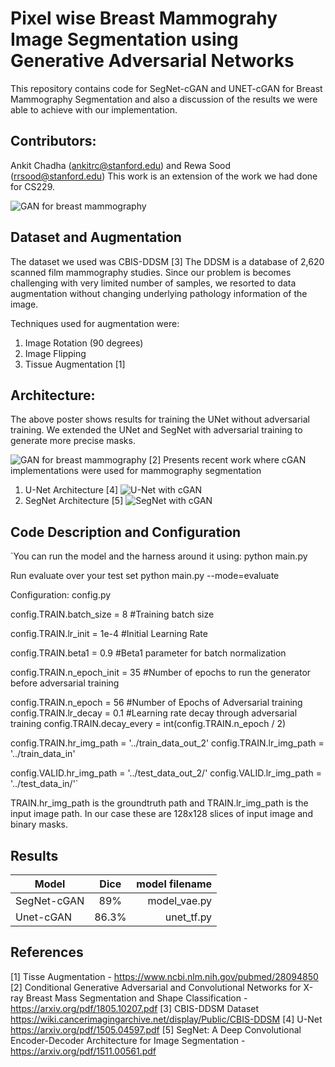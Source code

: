 # Pixel wise Breast Mammograhy Image Segmentation using Generative Adversarial Networks
This repository contains code for SegNet-cGAN and UNET-cGAN for Breast Mammography Segmentation and also a discussion of the results we were able to achieve with our implementation.

## Contributors:
Ankit Chadha (ankitrc@stanford.edu) and Rewa Sood (rrsood@stanford.edu)
This work is an extension of the work we had done for CS229.

![GAN for breast mammography](https://github.com/ankit-ai/GAN_breast_mammography_segmentation/blob/master/images/Screen%20Shot%202019-01-06%20at%209.47.40%20PM.png)


## Dataset and Augmentation
The dataset we used was CBIS-DDSM [3]
The DDSM is a database of 2,620 scanned film mammography studies.
Since our problem is becomes challenging with very limited number of samples, we resorted to data augmentation without changing underlying pathology information of the image. 

Techniques used for augmentation were:
1. Image Rotation (90 degrees)
2. Image Flipping
3. Tissue Augmentation [1]

## Architecture:
The above poster shows results for training the UNet without adversarial training. We extended the UNet and SegNet with adversarial training to generate more precise masks.

![GAN for breast mammography](https://github.com/ankit-ai/GAN_breast_mammography_segmentation/blob/master/images/Screen%20Shot%202019-01-06%20at%2010.10.34%20PM.png)
[2] Presents recent work where cGAN implementations were used for mammography segmentation

1. U-Net Architecture [4]
![U-Net with cGAN](https://github.com/ankit-ai/GAN_breast_mammography_segmentation/blob/master/images/unet.jpg)
2. SegNet Architecture [5]
![SegNet with cGAN](https://github.com/ankit-ai/GAN_breast_mammography_segmentation/blob/master/images/Screen%20Shot%202019-01-06%20at%2010.24.55%20PM.png)

## Code Description and Configuration
`You can run the model and the harness around it using:
python main.py

Run evaluate over your test set
python main.py --mode=evaluate

Configuration: config.py 

config.TRAIN.batch_size = 8 #Training batch size

config.TRAIN.lr_init = 1e-4 #Initial Learning Rate

config.TRAIN.beta1 = 0.9 #Beta1 parameter for batch normalization

config.TRAIN.n_epoch_init = 35 #Number of epochs to run the generator before adversarial training

config.TRAIN.n_epoch = 56 #Number of Epochs of Adversarial training
config.TRAIN.lr_decay = 0.1 #Learning rate decay through adversarial training
config.TRAIN.decay_every = int(config.TRAIN.n_epoch / 2) 

config.TRAIN.hr_img_path = '../train_data_out_2'
config.TRAIN.lr_img_path = '../train_data_in'

config.VALID.hr_img_path = '../test_data_out_2/'
config.VALID.lr_img_path = '../test_data_in/'`

TRAIN.hr_img_path is the groundtruth path and TRAIN.lr_img_path is the input image path. In our case these are 128x128 slices of input image and binary masks.

## Results
| Model        | Dice           | model filename  |
| ------------- |:-------------:| -----:|
| SegNet-cGAN      | 89% | model_vae.py |
| Unet-cGAN      | 86.3%      |   unet_tf.py |



## References
[1] Tisse Augmentation - https://www.ncbi.nlm.nih.gov/pubmed/28094850
[2] Conditional Generative Adversarial and Convolutional Networks for X-ray Breast Mass Segmentation and Shape Classification - https://arxiv.org/pdf/1805.10207.pdf
[3] CBIS-DDSM Dataset https://wiki.cancerimagingarchive.net/display/Public/CBIS-DDSM
[4] U-Net https://arxiv.org/pdf/1505.04597.pdf
[5] SegNet: A Deep Convolutional Encoder-Decoder Architecture for Image Segmentation - https://arxiv.org/pdf/1511.00561.pdf
